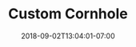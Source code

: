 ---
title: "Custom Cornhole"
date: 2018-09-02T13:04:01-07:00
draft: false

image: procore-cornhole.jpg

link:
---